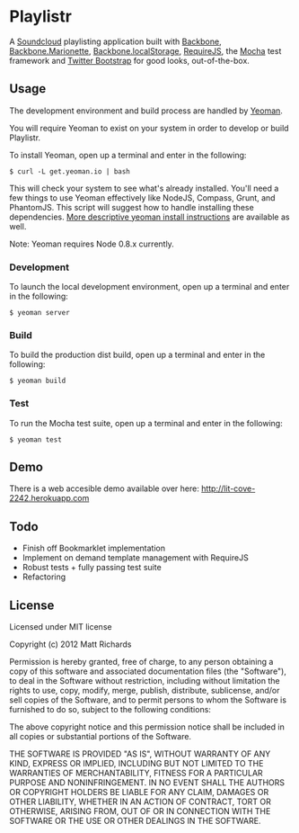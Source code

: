 # Playlistr
A [Soundcloud](http://www.soundcloud.com) playlisting application built with [Backbone](http://www.google.co.uk/url?sa=t&rct=j&q=&esrc=s&source=web&cd=1&cad=rja&ved=0CCIQFjAA&url=http%3A%2F%2Fbackbonejs.org%2F&ei=mW2aUNfLJcfRhAfW1YCoAQ&usg=AFQjCNEQiFXPSOG9TaqO8NIjr09_aBVI1w), [Backbone.Marionette](https://github.com/marionettejs/backbone.marionette), [Backbone.localStorage](https://github.com/jeromegn/Backbone.localStorage), [RequireJS](http://http://requirejs.org/), the [Mocha](http://visionmedia.github.com/mocha/) test framework and  [Twitter Bootstrap](http://twitter.github.com/bootstrap/) for good looks, out-of-the-box.


## Usage

The development environment and build process are handled by [Yeoman](http://yeoman.io).

You will require Yeoman to exist on your system in order to develop or build Playlistr.

To install Yeoman, open up a terminal and enter in the following:

	$ curl -L get.yeoman.io | bash

This will check your system to see what's already installed. You'll need a few things to use Yeoman effectively like NodeJS, Compass, Grunt, and PhantomJS. This script will suggest how to handle installing these dependencies. [More descriptive yeoman install instructions](https://github.com/yeoman/yeoman/wiki/Manual-Install) are available as well.

Note: Yeoman requires Node 0.8.x currently.

### Development

To launch the local development environment, open up a terminal and enter in the following:

	$ yeoman server
	
### Build

To build the production dist build, open up a terminal and enter in the following:

	$ yeoman build
	
	
### Test

To run the Mocha test suite, open up a terminal and enter in the following:

	$ yeoman test
	
## Demo

There is a web accesible demo available over here: [http://lit-cove-2242.herokuapp.com ](http://lit-cove-2242.herokuapp.com)

## Todo

* Finish off Bookmarklet implementation
* Implement on demand template management with RequireJS
* Robust tests + fully passing test suite
* Refactoring 


## License

Licensed under MIT license

Copyright (c) 2012 Matt Richards

Permission is hereby granted, free of charge, to any person obtaining a copy of this software and associated documentation files (the "Software"), to deal in the Software without restriction, including without limitation the rights to use, copy, modify, merge, publish, distribute, sublicense, and/or sell copies of the Software, and to permit persons to whom the Software is furnished to do so, subject to the following conditions:

The above copyright notice and this permission notice shall be included in all copies or substantial portions of the Software.

THE SOFTWARE IS PROVIDED "AS IS", WITHOUT WARRANTY OF ANY KIND, EXPRESS OR IMPLIED, INCLUDING BUT NOT LIMITED TO THE WARRANTIES OF MERCHANTABILITY, FITNESS FOR A PARTICULAR PURPOSE AND NONINFRINGEMENT. IN NO EVENT SHALL THE AUTHORS OR COPYRIGHT HOLDERS BE LIABLE FOR ANY CLAIM, DAMAGES OR OTHER LIABILITY, WHETHER IN AN ACTION OF CONTRACT, TORT OR OTHERWISE, ARISING FROM, OUT OF OR IN CONNECTION WITH THE SOFTWARE OR THE USE OR OTHER DEALINGS IN THE SOFTWARE.
	
	



	




